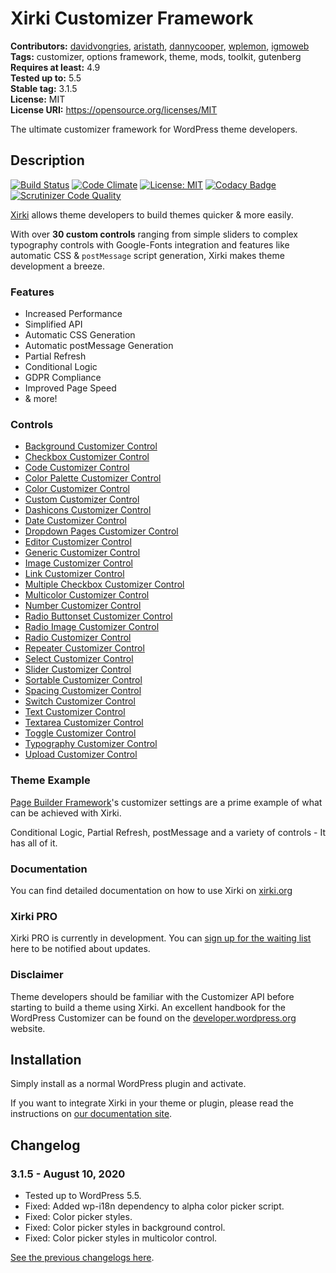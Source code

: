 # Xirki Customizer Framework #
**Contributors:** [davidvongries](https://profiles.wordpress.org/davidvongries), [aristath](https://profiles.wordpress.org/aristath), [dannycooper](https://profiles.wordpress.org/dannycooper), [wplemon](https://profiles.wordpress.org/wplemon), [igmoweb](https://profiles.wordpress.org/igmoweb)  
**Tags:** customizer, options framework, theme, mods, toolkit, gutenberg  
**Requires at least:** 4.9  
**Tested up to:** 5.5  
**Stable tag:** 3.1.5  
**License:** MIT  
**License URI:** https://opensource.org/licenses/MIT  

The ultimate customizer framework for WordPress theme developers.

## Description ##

[![Build Status](https://travis-ci.org/xplodedthemes/xirki.svg?branch=develop)](https://travis-ci.org/xplodedthemes/xirki) [![Code Climate](https://codeclimate.com/github/xplodedthemes/xirki/badges/gpa.svg)](https://codeclimate.com/github/xplodedthemes/xirki) [![License: MIT](https://img.shields.io/badge/License-MIT-yellow.svg)](https://opensource.org/licenses/MIT) [![Codacy Badge](https://api.codacy.com/project/badge/Grade/66d6d8b6a4654cd18686ed1cd9f1bfb3)](https://www.codacy.com/app/xplodedthemes/xirki?utm_source=github.com&amp;utm_medium=referral&amp;utm_content=xplodedthemes/xirki&amp;utm_campaign=Badge_Grade) [![Scrutinizer Code Quality](https://scrutinizer-ci.com/g/xplodedthemes/xirki/badges/quality-score.png?b=develop)](https://scrutinizer-ci.com/g/xplodedthemes/xirki/?branch=develop)

[Xirki](https://xplodedthemes.com/?utm_source=repo&utm_medium=description&utm_campaign=xirki) allows theme developers to build themes quicker & more easily.

With over **30 custom controls** ranging from simple sliders to complex typography controls with Google-Fonts integration and features like automatic CSS & `postMessage` script generation, Xirki makes theme development a breeze.

### Features ###
* Increased Performance
* Simplified API
* Automatic CSS Generation
* Automatic postMessage Generation
* Partial Refresh
* Conditional Logic
* GDPR Compliance
* Improved Page Speed
* & more!

### Controls ###

* [Background Customizer Control](https://xplodedthemes.com/docs/controls/background)
* [Checkbox Customizer Control](https://xplodedthemes.com/docs/controls/checkbox)
* [Code Customizer Control](https://xplodedthemes.com/docs/controls/code)
* [Color Palette Customizer Control](https://xplodedthemes.com/docs/controls/color-palette)
* [Color Customizer Control](https://xplodedthemes.com/docs/controls/color)
* [Custom Customizer Control](https://xplodedthemes.com/docs/controls/custom)
* [Dashicons Customizer Control](https://xplodedthemes.com/docs/controls/dashicons)
* [Date Customizer Control](https://xplodedthemes.com/docs/controls/date)
* [Dropdown Pages Customizer Control](https://xplodedthemes.com/docs/controls/dropdown-pages)
* [Editor Customizer Control](https://xplodedthemes.com/docs/controls/editor)
* [Generic Customizer Control](https://xplodedthemes.com/docs/controls/generic)
* [Image Customizer Control](https://xplodedthemes.com/docs/controls/image)
* [Link Customizer Control](https://xplodedthemes.com/docs/controls/link)
* [Multiple Checkbox Customizer Control](https://xplodedthemes.com/docs/controls/multicheck)
* [Multicolor Customizer Control](https://xplodedthemes.com/docs/controls/multicolor)
* [Number Customizer Control](https://xplodedthemes.com/docs/controls/number)
* [Radio Buttonset Customizer Control](https://xplodedthemes.com/docs/controls/radio-buttonset)
* [Radio Image Customizer Control](https://xplodedthemes.com/docs/controls/radio-image)
* [Radio Customizer Control](https://xplodedthemes.com/docs/controls/radio)
* [Repeater Customizer Control](https://xplodedthemes.com/docs/controls/repeater)
* [Select Customizer Control](https://xplodedthemes.com/docs/controls/select)
* [Slider Customizer Control](https://xplodedthemes.com/docs/controls/slider)
* [Sortable Customizer Control](https://xplodedthemes.com/docs/controls/sortable)
* [Spacing Customizer Control](https://xplodedthemes.com/docs/controls/spacing)
* [Switch Customizer Control](https://xplodedthemes.com/docs/controls/switch)
* [Text Customizer Control](https://xplodedthemes.com/docs/controls/text)
* [Textarea Customizer Control](https://xplodedthemes.com/docs/controls/textarea)
* [Toggle Customizer Control](https://xplodedthemes.com/docs/controls/toggle)
* [Typography Customizer Control](https://xplodedthemes.com/docs/controls/typography)
* [Upload Customizer Control](https://xplodedthemes.com/docs/controls/upload)

### Theme Example ###

[Page Builder Framework](https://wp-pagebuilderframework.com?utm_source=xirki&utm_medium=repo&utm_campaign=wpbf)'s customizer settings are a prime example of what can be achieved with Xirki.

Conditional Logic, Partial Refresh, postMessage and a variety of controls - It has all of it.

### Documentation ###

You can find detailed documentation on how to use Xirki on [xirki.org](https://xplodedthemes.com/?utm_source=repo&utm_medium=description&utm_campaign=xirki)

### Xirki PRO ###

Xirki PRO is currently in development. You can [sign up for the waiting list](https://xplodedthemes.com/pricing/?utm_source=repo&utm_medium=description&utm_campaign=xirki) here to be notified about updates.

### Disclaimer ###

Theme developers should be familiar with the Customizer API before starting to build a theme using Xirki. An excellent handbook for the WordPress Customizer can be found on the [developer.wordpress.org](https://developer.wordpress.org/themes/customize-api/) website.

## Installation ##

Simply install as a normal WordPress plugin and activate.

If you want to integrate Xirki in your theme or plugin, please read the instructions on [our documentation site](https://xplodedthemes.com/docs/integration).

## Changelog ##

### 3.1.5 - August 10, 2020 ###

* Tested up to WordPress 5.5.
* Fixed: Added wp-i18n dependency to alpha color picker script.
* Fixed: Color picker styles.
* Fixed: Color picker styles in background control.
* Fixed: Color picker styles in multicolor control.

[See the previous changelogs here](https://github.com/xirki-framework/xirki/blob/master/CHANGELOG.md).
